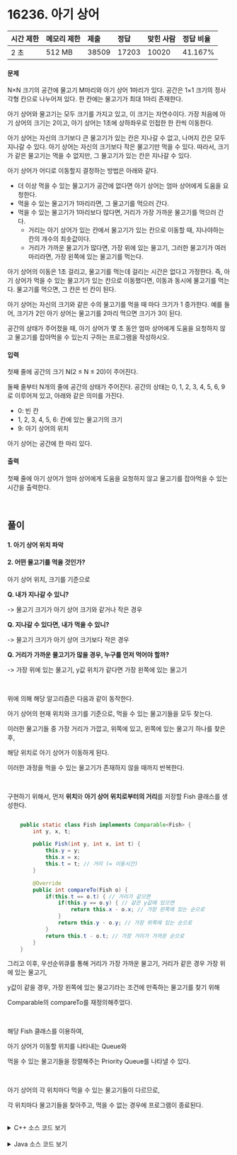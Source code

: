 # 16236. 아기 상어

| 시간 제한 | 메모리 제한 | 제출  | 정답  | 맞힌 사람 | 정답 비율 |
| :-------- | :---------- | :---- | :---- | :-------- | :-------- |
| 2 초      | 512 MB      | 38509 | 17203 | 10020     | 41.167%   |

#### 문제

N×N 크기의 공간에 물고기 M마리와 아기 상어 1마리가 있다. 공간은 1×1 크기의 정사각형 칸으로 나누어져 있다. 한 칸에는 물고기가 최대 1마리 존재한다.

아기 상어와 물고기는 모두 크기를 가지고 있고, 이 크기는 자연수이다. 가장 처음에 아기 상어의 크기는 2이고, 아기 상어는 1초에 상하좌우로 인접한 한 칸씩 이동한다.

아기 상어는 자신의 크기보다 큰 물고기가 있는 칸은 지나갈 수 없고, 나머지 칸은 모두 지나갈 수 있다. 아기 상어는 자신의 크기보다 작은 물고기만 먹을 수 있다. 따라서, 크기가 같은 물고기는 먹을 수 없지만, 그 물고기가 있는 칸은 지나갈 수 있다.

아기 상어가 어디로 이동할지 결정하는 방법은 아래와 같다.

- 더 이상 먹을 수 있는 물고기가 공간에 없다면 아기 상어는 엄마 상어에게 도움을 요청한다.
- 먹을 수 있는 물고기가 1마리라면, 그 물고기를 먹으러 간다.
- 먹을 수 있는 물고기가 1마리보다 많다면, 거리가 가장 가까운 물고기를 먹으러 간다.
  - 거리는 아기 상어가 있는 칸에서 물고기가 있는 칸으로 이동할 때, 지나야하는 칸의 개수의 최솟값이다.
  - 거리가 가까운 물고기가 많다면, 가장 위에 있는 물고기, 그러한 물고기가 여러마리라면, 가장 왼쪽에 있는 물고기를 먹는다.

아기 상어의 이동은 1초 걸리고, 물고기를 먹는데 걸리는 시간은 없다고 가정한다. 즉, 아기 상어가 먹을 수 있는 물고기가 있는 칸으로 이동했다면, 이동과 동시에 물고기를 먹는다. 물고기를 먹으면, 그 칸은 빈 칸이 된다.

아기 상어는 자신의 크기와 같은 수의 물고기를 먹을 때 마다 크기가 1 증가한다. 예를 들어, 크기가 2인 아기 상어는 물고기를 2마리 먹으면 크기가 3이 된다.

공간의 상태가 주어졌을 때, 아기 상어가 몇 초 동안 엄마 상어에게 도움을 요청하지 않고 물고기를 잡아먹을 수 있는지 구하는 프로그램을 작성하시오.

#### 입력

첫째 줄에 공간의 크기 N(2 ≤ N ≤ 20)이 주어진다.

둘째 줄부터 N개의 줄에 공간의 상태가 주어진다. 공간의 상태는 0, 1, 2, 3, 4, 5, 6, 9로 이루어져 있고, 아래와 같은 의미를 가진다.

- 0: 빈 칸
- 1, 2, 3, 4, 5, 6: 칸에 있는 물고기의 크기
- 9: 아기 상어의 위치

아기 상어는 공간에 한 마리 있다.

#### 출력

첫째 줄에 아기 상어가 엄마 상어에게 도움을 요청하지 않고 물고기를 잡아먹을 수 있는 시간을 출력한다.


<br>

## 풀이

#### 1. 아기 상어 위치 파악

#### 2. 어떤 물고기를 먹을 것인가?

아기 상어 위치, 크기를 기준으로

**Q. 내가 지나갈 수 있니?**

-> 물고기 크기가 아기 상어 크기와 같거나 작은 경우

**Q. 지나갈 수 있다면, 내가 먹을 수 있니?**

-> 물고기 크기가 아기 상어 크기보다 작은 경우

**Q. 거리가 가까운 물고기가 많을 경우, 누구를 먼저 먹어야 할까?**

-> 가장 위에 있는 물고기, y값 위치가 같다면 가장 왼쪽에 있는 물고기


<br>

위에 의해 해당 알고리즘은 다음과 같이 동작한다.

아기 상어의 현재 위치와 크기를 기준으로, 먹을 수 있는 물고기들을 모두 찾는다.

이러한 물고기들 중 가장 거리가 가깝고, 위쪽에 있고, 왼쪽에 있는 물고기 하나를 찾은 후,

해당 위치로 아기 상어가 이동하게 된다.

이러한 과정을 먹을 수 있는 물고기가 존재하지 않을 때까지 반복한다.

<br>

구현하기 위해서, 먼저 **위치**와 **아기 상어 위치로부터의 거리**를 저장할 Fish 클래스를 생성한다.

```java

	public static class Fish implements Comparable<Fish> {
		int y, x, t;

		public Fish(int y, int x, int t) {
			this.y = y;
			this.x = x;
			this.t = t; // 거리 (= 이동시간)
		}

		@Override
		public int compareTo(Fish o) {
			if(this.t == o.t) { // 거리가 같으면
				if(this.y == o.y) { // 같은 y값에 있으면
					return this.x - o.x; // 가장 왼쪽에 있는 순으로
				}
				return this.y - o.y; // 가장 위쪽에 있는 순으로
			}
			return this.t - o.t; // 가장 거리가 가까운 순으로
		}
	}

```

그리고 이후, 우선순위큐를 통해 거리가 가장 가까운 물고기, 거리가 같은 경우 가장 위에 있는 물고기,

y값이 같을 경우, 가장 왼쪽에 있는 물고기라는 조건에 만족하는 물고기를 찾기 위해

Comparable의 compareTo를 재정의해주었다.

<br>

해당 Fish 클래스를 이용하여,

아기 상어가 이동할 위치를 나타내는 Queue와

먹을 수 있는 물고기들을 정렬해주는 Priority Queue를 나타낼 수 있다.

<br>

아기 상어의 각 위치마다 먹을 수 있는 물고기들이 다르므로,

각 위치마다 물고기들을 찾아주고, 먹을 수 없는 경우에 프로그램이 종료된다.

<br>

 
<details>
<summary>C++ 소스 코드 보기</summary>
<div markdown="1">

```c++

#include <iostream>
#include <queue>
#include <algorithm>
#include <cstring>
#include <vector>
using namespace std;
int mv[4][2] = { {-1, 0}, {0, -1}, {0, 1}, {1, 0} };
int s[22][22], visited[22][22];

struct Fish {
	int y, x, t;
	Fish(int _y, int _x, int _t): y(_y), x(_x), t(_t) {};
	bool operator<(const Fish &b) const {
		if (t == b.t) {
			if (y == b.y) {
				return x > b.x;
			}
			return y > b.y;
		}
		return t > b.t;
	}
};

int main() {
	int N, sy = 0, sx = 0, ss = 2, t = 0, cnt = 0;
	scanf("%d", &N);

	for (int i = 0; i < N; i++) {
		for (int j = 0; j < N; j++) {
			scanf("%d", &s[i][j]);
			if (s[i][j] == 9) {
				s[i][j] = 0;
				sy = i; sx = j;
			}
		}
	}

	queue<pair<int, pair<int, int> > > pos;
	pos.push({ 0, {sy, sx} });

	while (1) {
		memset(visited, 0, sizeof(visited));
		priority_queue<Fish> feed;

		while (!pos.empty()) {
			int ct = pos.front().first;
			int cy = pos.front().second.first;
			int cx = pos.front().second.second;
			pos.pop();

			for (int i = 0; i < 4; i++) {
				int ny = cy + mv[i][0], nx = cx + mv[i][1];
				if (ny < 0 || ny >= N || nx < 0 || nx >= N) continue;
				if (visited[ny][nx] || s[ny][nx] > ss) continue;

				visited[ny][nx] = 1;
				pos.push({ ct + 1, {ny, nx} });
				if (s[ny][nx] > 0 && s[ny][nx] < ss) {
					feed.push(Fish(ny, nx, ct + 1));
				}
			}
		}

		if (feed.empty()) break;

		Fish fish = feed.top();
		if (++cnt == ss) {
			ss++;
			cnt = 0;
		}
		t += fish.t;
		s[fish.y][fish.x] = 0;
		pos.push({ 0, {fish.y, fish.x} });
	}

	printf("%d", t);
	return 0;
}


```

</div>
</details>

<br>

<details>
<summary>Java 소스 코드 보기</summary>
<div markdown="1">

```java

package com.study.boj;

import java.io.BufferedReader;
import java.io.IOException;
import java.io.InputStreamReader;
import java.util.LinkedList;
import java.util.PriorityQueue;
import java.util.Queue;
import java.util.StringTokenizer;

public class BOJ_16236 {
	static final int[] dy = { 1, 0, -1, 0 };
	static final int[] dx = { 0, 1, 0, -1 };
	static int[][] sea;
	static boolean[][] visited;

	public static class Fish implements Comparable<Fish> {
		int y, x, t;

		public Fish(int y, int x, int t) {
			this.y = y;
			this.x = x;
			this.t = t;
		}

		@Override
		public int compareTo(Fish o) {
			if(this.t == o.t) { // 거리(= 이동 시간)가 같으면
				if(this.y == o.y) { // 같은 y값에 있으면
					return this.x - o.x; // 가장 왼쪽에 있는 순으로
				}
				return this.y - o.y; // 가장 위쪽에 있는 순으로
			}
			return this.t - o.t; // 가장 거리가 가까운 순으로
		}
	}

	public static void main(String[] args) throws IOException {
		BufferedReader br = new BufferedReader(new InputStreamReader(System.in));

		int N = Integer.parseInt(br.readLine()); // 공간의 크기
		int sy = 0, sx = 0, ss = 2; // 아기 상어 위치, 아기 상어 크기
		int cnt = 0, time = 0; // 먹은 물고기 수 (크기 변화 시, 초기화), 잡아먹는 시간

		sea = new int[N][N];
		for (int i = 0; i < N; i++) {
			StringTokenizer st = new StringTokenizer(br.readLine(), " ");

			for (int j = 0; j < N; j++) {
				sea[i][j] = Integer.parseInt(st.nextToken());
				if (sea[i][j] == 9) { // 아기 상어 위치 파악
					sea[i][j] = 0;
					sy = i;
					sx = j;
				}
			}
		}

		Queue<Fish> pos = new LinkedList<>(); // 아기 상어 움직이는 위치
		pos.add(new Fish(sy, sx, 0)); // 아기 상어 초기 위치

		while(true) {
			PriorityQueue<Fish> feed = new PriorityQueue<>(); // 아기 상어가 먹을 수 있는 물고기
			visited = new boolean[N][N];
			
			// 한 턴 당, 먹이를 발견할 때까지 움직임
			while (!pos.isEmpty()) {
				Fish cur = pos.poll(); // 현재 아기 상어의 위치
				
				for(int i = 0; i < 4; i++) {
					int ny = cur.y + dy[i], nx = cur.x + dx[i];
					
					// 1. 지나갈 수 있는가?
					if(ny < 0 || ny >= N || nx < 0 || nx >= N) continue; // 배열의 인덱스 넘어가는 경우
					if(visited[ny][nx] || sea[ny][nx] > ss) continue; // 방문했거나, 상어 크기보다 큰 경우 못지나감
					
					visited[ny][nx] = true;
					pos.add(new Fish(ny, nx, cur.t + 1));
					
					// 2. 먹을 수 있는가?
					if(sea[ny][nx] > 0 && sea[ny][nx] < ss) {
						feed.add(new Fish(ny, nx, cur.t + 1));
					}
				}
			}

			if(feed.isEmpty()) break; // 먹을 수 있는 먹이가 없는 경우, 끝내기
			
			Fish fish = feed.poll(); // 먹을 물고기
			if(++cnt == ss) { // 현재 크기와 먹은 물고기 수가 같은 경우
				ss++; // 크기 증가
				cnt = 0;
			}
			time += fish.t; // 잡아 먹는 시간
			sea[fish.y][fish.x] = 0; // 잡아 먹은 물고기 지도에서 없애기
			pos.add(new Fish(fish.y, fish.x, 0)); // 물고기 먹은 곳에서부터 다시 탐색하기 위해 추가 
		}
		
		System.out.println(time);
	}
}

```

</div>
</details>
